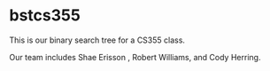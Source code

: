 bstcs355
========
This is our binary search tree for a CS355 class.
 
Our team includes Shae Erisson , Robert Williams, and Cody Herring.

